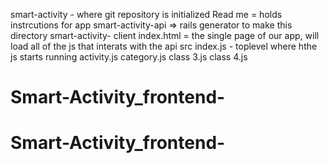 smart-activity - where git repository is initialized
Read me = holds instrcutions for app
smart-activity-api => rails generator to make this directory
smart-activity- client
    index.html = the single page of our app, will load all of the js that interats with the api
    src
index.js - toplevel where  hthe js starts running
activity.js
category.js
    class 3.js
    class 4.js
# Smart-Activity_frontend-
# Smart-Activity_frontend-
